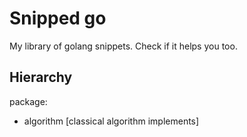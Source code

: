 # Snipped go

My library of golang snippets. Check if it helps you too.

## Hierarchy

package:
- algorithm [classical algorithm implements]